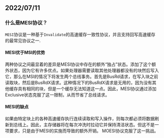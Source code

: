 ## 2022/07/11

### 什么是MESI协议？

`MESI`协议是一种基于`Invalidate`的高速缓存一致性协议，并且支持回写高速缓存的最常见协议之一.

#### MESI优于MSI的优势

两种协议之间最显着的差异是MESI协议中存在的额外“独占”状态。添加了这个额外状态，因为它有许多优点。如果处理器需要读取其他处理器都没有的块然后写入它，那么在MSI的情况下将发生两个总线事务。首先是BusRd请求，在写入块之前读取块，然后是BusRdX请求。这种情况下的BusRdX请求是无用的，因为没有其他缓存具有相同的块，但是一个缓存无法知道这一点。因此，MESI协议通过添加Exclusive状态克服了这一限制，从而节省了总线请求。

#### MESI的缺点

如果由特定块上的各种高速缓存执行连续读取和写入操作，则每次都必须将数据刷新到总线上。因此，主存储器将在每次冲洗时拉动它并保持清洁状态。但这不是一项要求，只是由于MESI的实施而导致的额外开销。 MOESI协议克服了这一挑战。